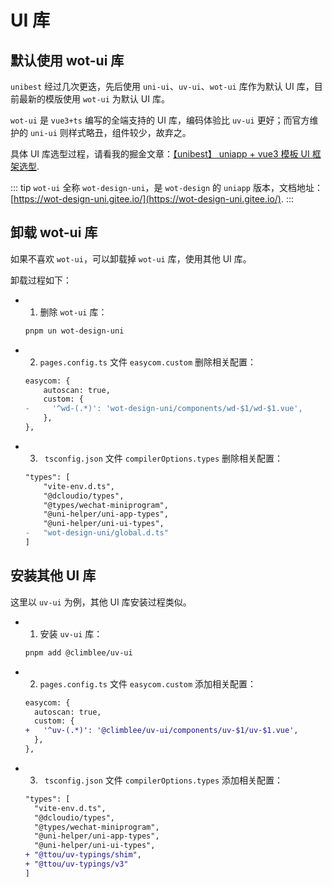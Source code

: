 # UI 库

## 默认使用 wot-ui 库

`unibest` 经过几次更迭，先后使用 `uni-ui`、`uv-ui`、`wot-ui` 库作为默认 UI 库，目前最新的模版使用 `wot-ui` 为默认 UI 库。

`wot-ui` 是 `vue3+ts` 编写的全端支持的 UI 库，编码体验比 `uv-ui` 更好；而官方维护的 `uni-ui` 则样式略丑，组件较少，故弃之。

具体 UI 库选型过程，请看我的掘金文章：[【unibest】 uniapp + vue3 模板 UI 框架选型](https://juejin.cn/spost/7337513012393607207).

::: tip
`wot-ui` 全称 `wot-design-uni`，是 `wot-design` 的 `uniapp` 版本，文档地址：[https://wot-design-uni.gitee.io/](https://wot-design-uni.gitee.io/).
:::

## 卸载 wot-ui 库

如果不喜欢 `wot-ui`，可以卸载掉 `wot-ui` 库，使用其他 UI 库。

卸载过程如下：

- 1. 删除 `wot-ui` 库：
  ```sh
  pnpm un wot-design-uni
  ```
- 2. `pages.config.ts` 文件 `easycom.custom` 删除相关配置：

  ```diff
  easycom: {
      autoscan: true,
      custom: {
  -     '^wd-(.*)': 'wot-design-uni/components/wd-$1/wd-$1.vue',
      },
  },
  ```

- 3. ` tsconfig.json` 文件 `compilerOptions.types` 删除相关配置：

  ```diff
  "types": [
      "vite-env.d.ts",
      "@dcloudio/types",
      "@types/wechat-miniprogram",
      "@uni-helper/uni-app-types",
      "@uni-helper/uni-ui-types",
  -   "wot-design-uni/global.d.ts"
  ]
  ```

## 安装其他 UI 库

这里以 `uv-ui` 为例，其他 UI 库安装过程类似。

- 1. 安装 `uv-ui` 库：
  ```sh
  pnpm add @climblee/uv-ui
  ```
- 2. `pages.config.ts` 文件 `easycom.custom` 添加相关配置：
  ```diff
  easycom: {
    autoscan: true,
    custom: {
  +   '^uv-(.*)': '@climblee/uv-ui/components/uv-$1/uv-$1.vue',
    },
  },
  ```
- 3. ` tsconfig.json` 文件 `compilerOptions.types` 添加相关配置：
  ```diff
  "types": [
    "vite-env.d.ts",
    "@dcloudio/types",
    "@types/wechat-miniprogram",
    "@uni-helper/uni-app-types",
    "@uni-helper/uni-ui-types",
  + "@ttou/uv-typings/shim",
  + "@ttou/uv-typings/v3"
  ]
  ```
